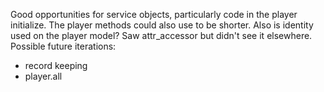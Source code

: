 Good opportunities for service objects, particularly code in the player initialize. The player methods could also use to be shorter. Also is identity used on the player model? Saw attr_accessor but didn't see it elsewhere. Possible future iterations:
- record keeping
- player.all
